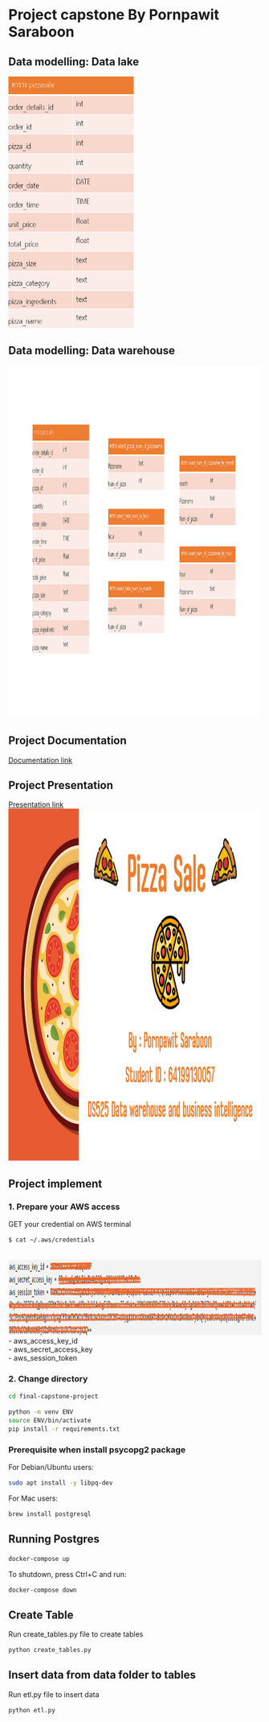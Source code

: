 # Project capstone By Pornpawit Saraboon


## Data modelling: Data lake
<img src="https://github.com/PornpawitSrSWU/swu-ds525/blob/main/final-capstone-project/Pic/datalake.png" height="500" width="250" center >

## Data modelling: Data warehouse
<img src="https://github.com/PornpawitSrSWU/swu-ds525/blob/main/final-capstone-project/Pic/datawarehouse.png" height="700" width="1050" >

## Project Documentation
[Documentation link](https://github.com/PornpawitSrSWU/swu-ds525/blob/main/final-capstone-project/Doc/Document.pdf)

## Project Presentation
[Presentation link](https://github.com/PornpawitSrSWU/swu-ds525/blob/main/final-capstone-project/Doc/Presentation.pdf)
<br>
<img src="https://github.com/PornpawitSrSWU/swu-ds525/blob/main/final-capstone-project/Pic/Presentation.png" height="700" width="1200" >

## Project implement

### 1. Prepare your AWS access
GET your credential on AWS terminal
```sh
$ cat ~/.aws/credentials
```
<br>
<img src="https://github.com/PornpawitSrSWU/swu-ds525/blob/main/final-capstone-project/Pic/credential.png" height="150" width="900" center >
<br>
- aws_access_key_id <br>
- aws_secret_access_key <br>
- aws_session_token <br>

### 2. Change directory
```sh
cd final-capstone-project
```

```sh
python -m venv ENV
source ENV/bin/activate
pip install -r requirements.txt
```

### Prerequisite when install psycopg2 package

For Debian/Ubuntu users:

```sh
sudo apt install -y libpq-dev
```

For Mac users:

```sh
brew install postgresql
```

## Running Postgres

```sh
docker-compose up
```

To shutdown, press Ctrl+C and run:

```sh
docker-compose down
```
## Create Table

Run create_tables.py file to create tables

```sh
python create_tables.py
```
## Insert data from data folder to tables

Run etl.py file to insert data

```sh
python etl.py
```